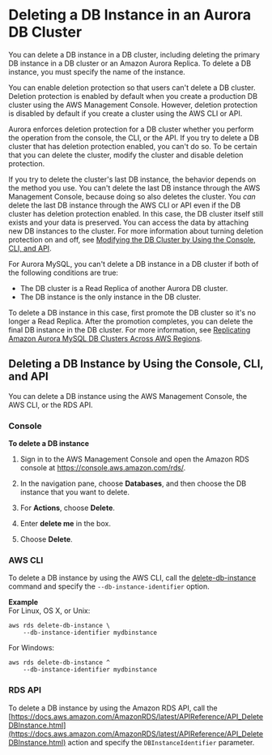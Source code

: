 # Deleting a DB Instance in an Aurora DB Cluster<a name="USER_DeleteInstance"></a>

You can delete a DB instance in a DB cluster, including deleting the primary DB instance in a DB cluster or an Amazon Aurora Replica\. To delete a DB instance, you must specify the name of the instance\.

You can enable deletion protection so that users can't delete a DB cluster\. Deletion protection is enabled by default when you create a production DB cluster using the AWS Management Console\. However, deletion protection is disabled by default if you create a cluster using the AWS CLI or API\.

Aurora enforces deletion protection for a DB cluster whether you perform the operation from the console, the CLI, or the API\. If you try to delete a DB cluster that has deletion protection enabled, you can't do so\. To be certain that you can delete the cluster, modify the cluster and disable deletion protection\.

If you try to delete the cluster's last DB instance, the behavior depends on the method you use\. You can't delete the last DB instance through the AWS Management Console, because doing so also deletes the cluster\. You *can* delete the last DB instance through the AWS CLI or API even if the DB cluster has deletion protection enabled\. In this case, the DB cluster itself still exists and your data is preserved\. You can access the data by attaching new DB instances to the cluster\. For more information about turning deletion protection on and off, see [Modifying the DB Cluster by Using the Console, CLI, and API](Aurora.Modifying.md#Aurora.Modifying.Cluster)\.

For Aurora MySQL, you can't delete a DB instance in a DB cluster if both of the following conditions are true:
+ The DB cluster is a Read Replica of another Aurora DB cluster\.
+ The DB instance is the only instance in the DB cluster\.

To delete a DB instance in this case, first promote the DB cluster so it's no longer a Read Replica\. After the promotion completes, you can delete the final DB instance in the DB cluster\. For more information, see [Replicating Amazon Aurora MySQL DB Clusters Across AWS Regions](AuroraMySQL.Replication.CrossRegion.md)\.

## Deleting a DB Instance by Using the Console, CLI, and API<a name="USER_DeleteInstance.Deleting"></a>

You can delete a DB instance using the AWS Management Console, the AWS CLI, or the RDS API\.

### Console<a name="USER_DeleteInstance.CON"></a>

**To delete a DB instance**

1. Sign in to the AWS Management Console and open the Amazon RDS console at [https://console\.aws\.amazon\.com/rds/](https://console.aws.amazon.com/rds/)\.

1. In the navigation pane, choose **Databases**, and then choose the DB instance that you want to delete\. 

1. For **Actions**, choose **Delete**\. 

1. Enter **delete me** in the box\.

1. Choose **Delete**\. 

### AWS CLI<a name="USER_DeleteInstance.CLI"></a>

To delete a DB instance by using the AWS CLI, call the [delete\-db\-instance](https://docs.aws.amazon.com/cli/latest/reference/rds/delete-db-instance.html) command and specify the `--db-instance-identifier` option\. 

**Example**  
For Linux, OS X, or Unix:  

```
aws rds delete-db-instance \
    --db-instance-identifier mydbinstance
```
For Windows:  

```
aws rds delete-db-instance ^
    --db-instance-identifier mydbinstance
```

### RDS API<a name="USER_DeleteInstance.API"></a>

To delete a DB instance by using the Amazon RDS API, call the [https://docs.aws.amazon.com/AmazonRDS/latest/APIReference/API_DeleteDBInstance.html](https://docs.aws.amazon.com/AmazonRDS/latest/APIReference/API_DeleteDBInstance.html) action and specify the `DBInstanceIdentifier` parameter\. 
